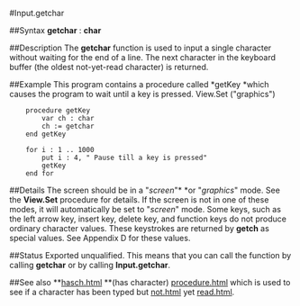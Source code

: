 
#Input.getchar

##Syntax
**getchar** : **char**

##Description
The **getchar** function is used to input a single character without waiting for the end of a line. The next character in the keyboard buffer (the oldest not-yet-read character) is returned.

##Example
This program contains a procedure called *getKey *which causes the program to wait until a key is pressed.
        View.Set ("graphics")
        
        procedure getKey
            var ch : char
            ch := getchar
        end getKey
        
        for i : 1 .. 1000
            put i : 4, " Pause till a key is pressed"
            getKey
        end for
##Details
The screen should be in a "*screen*"* *or "*graphics*" mode. See the **View.Set** procedure for details. If the screen is not in one of these modes, it will automatically be set to "*screen*" mode.
Some keys, such as the left arrow key, insert key, delete key, and function keys do not produce ordinary character values. These keystrokes are returned by **getch** as special values. See Appendix D for these values.

##Status
Exported unqualified.
This means that you can call the function by calling **getchar** or by calling **Input.getchar**.

##See also
**[hasch.html](hasch) **(has character) [procedure.html](procedure) which is used to see if a character has been typed but [not.html](not) yet [read.html](read).
